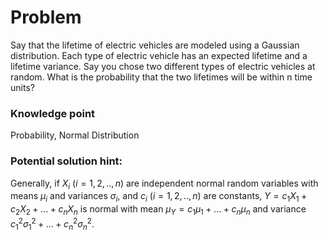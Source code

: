 # Problem

Say that the lifetime of electric vehicles are modeled using a Gaussian distribution. Each type of electric vehicle has an expected lifetime and a lifetime variance. Say you chose two different types of electric vehicles at random. What is the probability that the two lifetimes will be within n time units?

### Knowledge point
Probability, Normal Distribution


### Potential solution hint:

Generally, if $X_i$ ($i = 1,2,..,n$) are independent normal random variables with means $\mu_i$ and variances $\sigma_i$, and $c_i$ ($i = 1,2,..,n$) are constants, $Y=c_1X_1 + c_2X_2 +...+ c_nX_n$ is normal with mean $\mu_Y=c_1\mu_1 +...+ c_n\mu_n$ and variance $c_1^2\sigma_1^2+...+c_n^2\sigma_n^2$.


